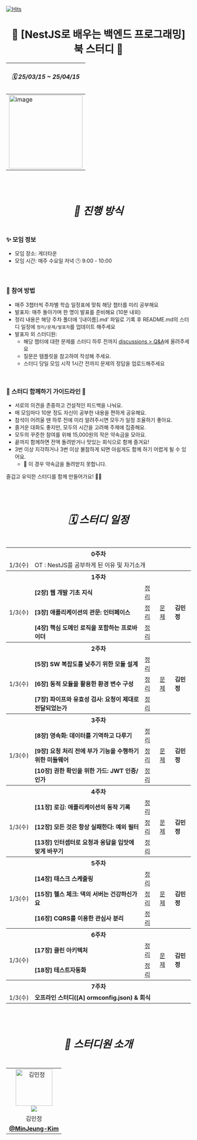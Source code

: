 [![Hits](https://hits.seeyoufarm.com/api/count/incr/badge.svg?url=https://github.com/roxie-dev/NestJS-Book-Study&count_bg=%2379C83D&title_bg=%235B5E66&icon=&icon_color=%23E7E7E7&title=hits&edge_flat=false)](https://hits.seeyoufarm.com) 
#  <div align="center"> 📖 [NestJS로 배우는 백엔드 프로그래밍] 북 스터디 📖 </div>

  
<div align="center">
   
| <h5> 🗓️ 25/03/15 ~ 25/04/15 </h5> |
| --- |
| <img width="200" alt="image" src="https://github.com/user-attachments/assets/fe724431-2822-4420-a271-f162f762dca6"/> |

</div> 
<br/>
<br/>
 

#  <div align="center"> <h5> 📣 진행 방식 </h5> </div> 
###  ✨ 모임 정보

- 모임 장소: 게더타운 
- 모임 시간: 매주 수요일 저녁 🕒 9:00 - 10:00
 
<br />

###  🚀 참여 방법

- 매주 3챕터씩 주차별 학습 일정표에 맞춰 해당 챕터를 미리 공부해요
- 발표자: 매주 돌아가며 한 명이 발표를 준비해요 (10분 내외)
- 정리 내용은 해당 주차 폴더에 '[내이름].md' 파일로 기록 후 README.md의 스터디 일정에 `정리/문제/발표자`를 업데이트 해주세요 
- 발표자 외 스터디원:
    - 해당 챕터에 대한 문제를 스터디 하루 전까지 [discussions > Q&A](https://github.com/orgs/roxie-dev/discussions/categories/q-a)에 올려주세요
    - 질문은 템플릿을 참고하여 작성해 주세요.
    - 스터디 당일 모임 시작 1시간 전까지 문제의 정답을 업로드해주세요  

 
<br />

###  🌱 스터디 함께하기 가이드라인 🌱

- 서로의 의견을 존중하고 건설적인 피드백을 나눠요.  
- 매 모임마다 10분 정도 자신이 공부한 내용을 편하게 공유해요.  
- 참석이 어려울 땐 하루 전에 미리 알려주시면 모두가 일정 조율하기 좋아요.  
- 즐거운 대화도 좋지만, 모두의 시간을 고려해 주제에 집중해요.  
- 모두의 꾸준한 참여를 위해 15,000원의 작은 약속금을 모아요.  
- 끝까지 함께하면 전액 돌려받거나 맛있는 회식으로 함께 즐겨요!
- 3번 이상 지각하거나 3번 이상 불참하게 되면 아쉽게도 함께 하기 어렵게 될 수 있어요.  
  - 🚨 이 경우 약속금을 돌려받지 못합니다.



즐겁고 유익한 스터디를 함께 만들어가요! 💪✨

<br/>
<br/>

#  <div align="center"><h5>🗓️ 스터디 일정 </h5></div>
<div align="center">
   
<table>
  <tr>
    <th colspan="5">0주차</th>
  </tr>
  <tr>
    <td>1/3(수)</td>
    <td  colspan="4">OT :  NestJS를 공부하게 된 이유 및 자기소개</td>
  </tr>
  <tr>
    <th colspan="5">1주차</th>
  </tr>
  <tr>
    <td rowspan="3">1/3(수)</td>
    <td> <b>[2장] 웹 개발 기초 지식</b></td>
    <td><a href="https://github.com/roxie-dev/NestJS-Book-Study/tree/main/1%EC%A3%BC/%5B2%EC%9E%A5%5D%20%EC%9B%B9%20%EA%B0%9C%EB%B0%9C%20%EA%B8%B0%EC%B4%88%20%EC%A7%80%EC%8B%9D">정리</a></td>
    <td rowspan="3"><a href="#">문제</a></td>
    <td rowspan="3"> <b>김민정</b></td> 
  </tr>
   <tr> 
    <td> <b>[3장] 애플리케이션의 관문: 인터페이스</b></td>
    <td><a href="https://github.com/roxie-dev/NestJS-Book-Study/tree/main/1%EC%A3%BC/%5B3%EC%9E%A5%5D%20%EC%95%A0%ED%94%8C%EB%A6%AC%EC%BC%80%EC%9D%B4%EC%85%98%EC%9D%98%20%EA%B4%80%EB%AC%B8-%EC%9D%B8%ED%84%B0%ED%8E%98%EC%9D%B4%EC%8A%A4">정리</a></td>  
  </tr>
   <tr> 
    <td> <b>[4장] 핵심 도메인 로직을 포함하는 프로바이더</b></td>
    <td><a href="https://github.com/roxie-dev/NestJS-Book-Study/tree/main/1%EC%A3%BC/%5B4%EC%9E%A5%5D%20%ED%95%B5%EC%8B%AC%20%EB%8F%84%EB%A9%94%EC%9D%B8%20%EB%A1%9C%EC%A7%81%EC%9D%84%20%ED%8F%AC%ED%95%A8%ED%95%98%EB%8A%94%20%ED%94%84%EB%A1%9C%EB%B0%94%EC%9D%B4%EB%8D%94">정리</a></td>  
  </tr>
  <tr>
    <th colspan="5">2주차</th>
  </tr> 
   <tr>
    <td rowspan="3">1/3(수)</td>
    <td> <b>[5장] SW 복잡도를 낮추기 위한 모듈 설계</b></td>
    <td><a href="https://github.com/roxie-dev/NestJS-Book-Study/tree/main/2%EC%A3%BC/%5B5%EC%9E%A5%5D%20SW%20%EB%B3%B5%EC%9E%A1%EB%8F%84%EB%A5%BC%20%EB%82%AE%EC%B6%94%EA%B8%B0%20%EC%9C%84%ED%95%9C%20%EB%AA%A8%EB%93%88%20%EC%84%A4%EA%B3%84">정리</a></td>
    <td rowspan="3"><a href="#">문제</a></td>
    <td rowspan="3"> <b>김민정</b></td> 
  </tr>
  <tr> 
    <td> <b>[6장] 동적 모듈을 활용한 환경 변수 구성</b></td>
    <td><a href="https://github.com/roxie-dev/NestJS-Book-Study/tree/main/2%EC%A3%BC/%5B6%EC%9E%A5%5D%20%EB%8F%99%EC%A0%81%20%EB%AA%A8%EB%93%88%EC%9D%84%20%ED%99%9C%EC%9A%A9%ED%95%9C%20%ED%99%98%EA%B2%BD%20%EB%B3%80%EC%88%98%20%EA%B5%AC%EC%84%B1">정리</a></td> 
  </tr>
    <tr> 
    <td> <b>[7장] 파이프와 유효성 검사: 요청이 제대로 전달되었는가</b></td>
    <td><a href="https://github.com/roxie-dev/NestJS-Book-Study/tree/main/2%EC%A3%BC/%5B7%EC%9E%A5%5D%20%ED%8C%8C%EC%9D%B4%ED%94%84%EC%99%80%20%EC%9C%A0%ED%9A%A8%EC%84%B1%20%EA%B2%80%EC%82%AC-%EC%9A%94%EC%B2%AD%EC%9D%B4%20%EC%A0%9C%EB%8C%80%EB%A1%9C%20%EC%A0%84%EB%8B%AC%EB%90%98%EC%97%88%EB%8A%94%EA%B0%80">정리</a></td> 
  </tr>
  <tr>
    <th colspan="5">3주차</th>
  </tr>
  
   <tr>
    <td rowspan="3">1/3(수)</td>
    <td> <b>[8장] 영속화: 데이터를 기역하고 다루기</b></td>
    <td><a href="https://github.com/roxie-dev/NestJS-Book-Study/tree/main/3%EC%A3%BC/%5B8%EC%9E%A5%5D%20%EC%98%81%EC%86%8D%ED%99%94-%EB%8D%B0%EC%9D%B4%ED%84%B0%EB%A5%BC%20%EA%B8%B0%EC%97%AD%ED%95%98%EA%B3%A0%20%EB%8B%A4%EB%A3%A8%EA%B8%B0">정리</a></td>
    <td rowspan="3"><a href="#">문제</a></td>
    <td rowspan="3"> <b>김민정</b></td> 
  </tr>
  <tr> 
    <td> <b>[9장] 요청 처리 전에 부가 기능을 수행하기 위한 미들웨어</b></td>
    <td><a href="https://github.com/roxie-dev/NestJS-Book-Study/tree/main/3%EC%A3%BC/%5B9%EC%9E%A5%5D%20%EC%9A%94%EC%B2%AD%20%EC%B2%98%EB%A6%AC%20%EC%A0%84%EC%97%90%20%EB%B6%80%EA%B0%80%20%EA%B8%B0%EB%8A%A5%EC%9D%84%20%EC%88%98%ED%96%89%ED%95%98%EA%B8%B0%20%EC%9C%84%ED%95%9C%20%EB%AF%B8%EB%93%A4%EC%9B%A8%EC%96%B4">정리</a></td> 
  </tr>
   <tr> 
    <td> <b>[10장] 권한 확인을 위한 가드: JWT 인증/인가</b></td>
    <td><a href="https://github.com/roxie-dev/NestJS-Book-Study/tree/main/3%EC%A3%BC/%5B10%EC%9E%A5%5D%20%EA%B6%8C%ED%95%9C%20%ED%99%95%EC%9D%B8%EC%9D%84%20%EC%9C%84%ED%95%9C%20%EA%B0%80%EB%93%9C-%20JWT%20%EC%9D%B8%EC%A6%9D">정리</a></td> 
  </tr>
   <tr>
    <th colspan="5">4주차</th>
  </tr>
   <tr>
    <td rowspan="3">1/3(수)</td>
    <td> <b>[11장] 로깅: 애플리케이션의 동작 기록</b></td>
    <td><a href="https://github.com/roxie-dev/NestJS-Book-Study/tree/main/4%EC%A3%BC/%5B11%EC%9E%A5%5D%20%EB%A1%9C%EA%B9%85-%EC%95%A0%ED%94%8C%EB%A6%AC%EC%BC%80%EC%9D%B4%EC%85%98%EC%9D%98%20%EB%8F%99%EC%9E%91%20%EA%B8%B0%EB%A1%9D">정리</a></td>
    <td rowspan="3"><a href="#">문제</a></td>
    <td rowspan="3"> <b>김민정</b></td> 
  </tr>
   <tr> 
    <td> <b>[12장] 모든 것은 항상 실패한다: 예외 필터</b></td>
    <td><a href="https://github.com/roxie-dev/NestJS-Book-Study/tree/main/4%EC%A3%BC/%5B12%EC%9E%A5%5D%20%EB%AA%A8%EB%93%A0%20%EA%B2%83%EC%9D%80%20%ED%95%AD%EC%83%81%20%EC%8B%A4%ED%8C%A8%ED%95%9C%EB%8B%A4-%EC%98%88%EC%99%B8%20%ED%95%84%ED%84%B0">정리</a></td> 
  </tr>
  <tr> 
    <td> <b>[13장] 인터셉터로 요청과 응답을 입맛에 맞게 바꾸기</b></td>
    <td><a href="https://github.com/roxie-dev/NestJS-Book-Study/tree/main/4%EC%A3%BC/%5B13%EC%9E%A5%5D%20%EC%9D%B8%ED%84%B0%EC%85%89%ED%84%B0%EB%A1%9C%20%EC%9A%94%EC%B2%AD%EA%B3%BC%20%EC%9D%91%EB%8B%B5%EC%9D%84%20%EC%9E%85%EB%A7%9B%EC%97%90%20%EB%A7%9E%EA%B2%8C%20%EB%B0%94%EA%BE%B8%EA%B8%B0">정리</a></td> 
  </tr>
   <tr>
    <th colspan="5">5주차</th>
  </tr>
   <tr>
    <td rowspan="3">1/3(수)</td>
    <td> <b>[14장] 태스크 스케줄링</b></td>
    <td><a href="#">정리</a></td>
    <td rowspan="3"><a href="#">문제</a></td>
    <td rowspan="3"> <b>김민정</b></td> 
  </tr>
    <tr> 
    <td> <b>[15장] 헬스 체크: 댁의 서버는 건강하신가요</b></td>
    <td><a href="#">정리</a></td> 
  </tr>
   <tr> 
    <td> <b>[16장] CQRS를 이용한 관심사 분리</b></td>
    <td><a href="#">정리</a></td> 
  </tr>
   <tr>
    <th colspan="5">6주차</th>
  </tr>
 <tr>
    <td rowspan="2">1/3(수)</td>
    <td> <b>[17장] 클린 아키텍처</b></td>
    <td><a href="#">정리</a></td>
    <td rowspan="2"><a href="#">문제</a></td>
    <td rowspan="2"> <b>김민정</b></td> 
  </tr>
   <tr> 
    <td> <b>[18장] 테스트자동화 </b></td>
    <td><a href="#">정리</a></td> 
  </tr>
  <tr>
    <th colspan="5">7주차</th>
  </tr>
 <tr>
    <td>1/3(수)</td>
    <td colspan="5"> <b> 오프라인 스터디([A] ormconfig.json) & 회식</b></td> 
  </tr>  
</table> 
</div>

<br/>
<br/>


#  <div align="center"> <h5> 👋 스터디원 소개 </h5> </div> 

<div align="center">
  <table>
    <tr>
      <td align="center"> 
          <img src="https://avatars.githubusercontent.com/u/79193369?v=4" width="100px;" alt="김민정"/>  
        <br/>
         <img src="https://img.shields.io/badge/출석률-0%2F6-blue?style=flat-square"/>  
      </td>
    </tr>
     <tr>
      <td align="center"> 
         김민정
      </td>
     </tr>
     <tr>
      <td align="center">
       <a href="https://github.com/MinJeung-Kim"> <b>@MinJeung-Kim</b></a> 
      </td>
     </tr>
    
  </table>
